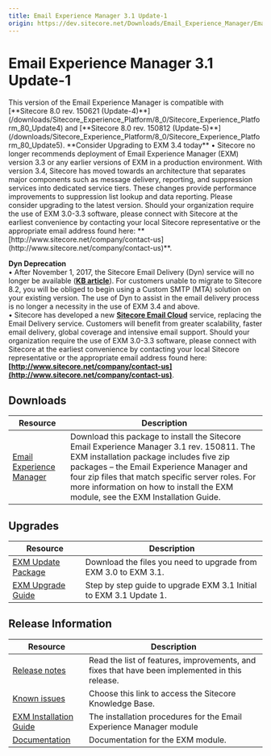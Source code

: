 ```yaml
---
title: Email Experience Manager 3.1 Update-1
origin: https://dev.sitecore.net/Downloads/Email_Experience_Manager/Email_Experience_Manager_31/Email_Experience_Manager_31_Update1
---
```


# Email Experience Manager 3.1 Update-1

  <Alert variant='warning' mb={4}>
    <AlertIcon />
    This version of the Email Experience Manager is compatible with [**Sitecore 8.0 rev. 150621 (Update-4)**](/downloads/Sitecore_Experience_Platform/8_0/Sitecore_Experience_Platform_80_Update4) and [**Sitecore 8.0 rev. 150812 (Update-5)**](/downloads/Sitecore_Experience_Platform/8_0/Sitecore_Experience_Platform_80_Update5).
  </Alert>
  
  <Alert variant='warning' mb={4}>
    <AlertIcon />
    **Consider Upgrading to EXM 3.4 today**  
• Sitecore no longer recommends deployment of Email Experience Manager (EXM) version 3.3 or any earlier versions of EXM in a production environment. With version 3.4, Sitecore has moved towards an architecture that separates major components such as message delivery, reporting, and suppression services into dedicated service tiers. These changes provide performance improvements to suppression list lookup and data reporting. Please consider upgrading to the latest version. Should your organization require the use of EXM 3.0-3.3 software, please connect with Sitecore at the earliest convenience by contacting your local Sitecore representative or the appropriate email address found here: **[http://www.sitecore.net/company/contact-us](http://www.sitecore.net/company/contact-us)**.  
  
**Dyn Deprecation**  
• After November 1, 2017, the Sitecore Email Delivery (Dyn) service will no longer be available (**[KB article](https://kb.sitecore.net/articles/669456)**). For customers unable to migrate to Sitecore 8.2, you will be obliged to begin using a Custom SMTP (MTA) solution on your existing version. The use of Dyn to assist in the email delivery process is no longer a necessity in the use of EXM 3.4 and above.  
• Sitecore has developed a new **[Sitecore Email Cloud](https://doc.sitecore.net/email_experience_manager/configuring_the_delivery_process/message_transfer_agent/the_sitecore_email_cloud_compared_to_the_custom_smtp)** service, replacing the Email Delivery service. Customers will benefit from greater scalability, faster email delivery, global coverage and intensive email support. Should your organization require the use of EXM 3.0-3.3 software, please connect with Sitecore at the earliest convenience by contacting your local Sitecore representative or the appropriate email address found here: **[http://www.sitecore.net/company/contact-us](http://www.sitecore.net/company/contact-us)**.
  </Alert>
  

## Downloads

 | Resource | Description |
 | --- | --- |
 | [Email Experience Manager](https://sitecoredev.azureedge.net/~/media/70A55E58D4544CD699825E69048E7551.ashx?date=20150813T133458) | Download this package to install the Sitecore Email Experience Manager 3.1 rev. 150811. The EXM installation package includes five zip packages – the Email Experience Manager and four zip files that match specific server roles. For more information on how to install the EXM module, see the EXM Installation Guide. |

## Upgrades

 | Resource | Description |
 | --- | --- |
 | [EXM Update Package](https://sitecoredev.azureedge.net/~/media/26B802B54F48446AB30330DDF7CC1C23.ashx?date=20150813T132833) | Download the files you need to upgrade from EXM 3.0 to EXM 3.1.  <br /> |
 | [EXM Upgrade Guide](https://sitecoredev.azureedge.net/~/media/202074B247A44DC9A94E3898208A5828.ashx?date=20161220T094743) | Step by step guide to upgrade EXM 3.1 Initial to EXM 3.1 Update 1. |

## Release Information

 | Resource | Description |
 | --- | --- |
 | [Release notes](/downloads/Email%20Experience%20Manager/Email%20Experience%20Manager%2031/Email%20Experience%20Manager%2031%20Update1/Version%20Resources/Release%20Notes) | Read the list of features, improvements, and fixes that have been implemented in this release.  <br /> |
 | [Known issues](https://kb.sitecore.net/articles/149565) | Choose this link to access the Sitecore Knowledge Base. |
 | [EXM Installation Guide](https://sitecoredev.azureedge.net/~/media/8E0EC3319825488B8A93E6F69DAA65A8.ashx?date=20151209T145639) | The installation procedures for the Email Experience Manager module |
 | [Documentation](https://doc.sitecore.net:443/en/Products/Email%20Experience%20Manager) | Documentation for the EXM module. |